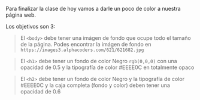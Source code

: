 Para finalizar la clase de hoy vamos a darle un poco de color a nuestra página web.

Los objetivos son 3:

> El `<body>` debe tener una imágen de fondo que ocupe todo el tamaño de la página. Podes encontrar la imágen de fondo en `https://images3.alphacoders.com/621/621682.jpg`

> El `<h1>` debe tener un fondo de color Negro `rgb(0,0,0)` con una opacidad de 0.5 y la tipografía de color #EEEE0C en totalmente opaco

> El `<h2>` debe tener un fondo de color Negro y la tipografía de color #EEEE0C y la caja completa (fondo y color) deben tener una opacidad de 0.6

